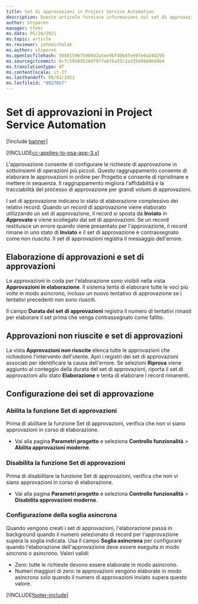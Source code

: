 ```yaml
---
title: Set di approvazioni in Project Service Automation
description: Questo articolo fornisce informazioni sul set di approvazione, sulle richieste e sui sottoinsiemi di tali operazioni.
author: stsporen
manager: tfehr
ms.date: 05/28/2021
ms.topic: article
ms.reviewer: johnmichalak
ms.author: stsporen
ms.openlocfilehash: 568815967b909d2a5ee9bf40b4fee97e0ad4d295
ms.sourcegitcommit: 6cfc50d89528df977a8f6a55c1ad39d99800d9b4
ms.translationtype: HT
ms.contentlocale: it-IT
ms.lasthandoff: 06/03/2022
ms.locfileid: "8927057"
---
```

# <a name="approval-sets-in-project-service-automation"></a>Set di approvazioni in Project Service Automation

[!include [banner](../includes/psa-now-project-operations.md)]

[!INCLUDE[cc-applies-to-psa-app-3.x](../includes/cc-applies-to-psa-app-3x.md)]

L'approvazione consente di configurare le richieste di approvazione in sottoinsiemi di operazioni più piccoli. Questo raggruppamento consente di elaborare le approvazioni in ordine per Progetto e consente di ripristinare e mettere in sequenza. Il raggruppamento migliora l'affidabilità e la tracciabilità del processo di approvazione per grandi volumi di approvazioni.

I set di approvazione indicano lo stato di elaborazione complessivo dei relativi record. Quando un record di approvazione viene elaborato utilizzando un set di approvazione, il record si sposta da **Inviato** in **Approvato** e viene scollegato dal set di approvazioni. Se un record restituisce un errore quando viene presentato per l'approvazione, il record rimane in uno stato di **Inviato** e il set di approvazione è contrassegnato come non riuscito. Il set di approvazioni registra il messaggio dell'errore.

## <a name="processing-approvals-and-approval-sets"></a>Elaborazione di approvazioni e set di approvazioni
Le approvazioni in coda per l'elaborazione sono visibili nella vista **Approvazioni in elaborazione**. Il sistema tenta di elaborare tutte le voci più volte in modo asincrono, incluso un nuovo tentativo di approvazione se i tentativi precedenti non sono riusciti.

Il campo **Durata del set di approvazioni** registra il numero di tentativi rimasti per elaborare il set prima che venga contrassegnato come fallito.

## <a name="failed-approvals-and-approval-sets"></a>Approvazioni non riuscite e set di approvazioni
La vista **Approvazioni non riuscite** elenca tutte le approvazioni che richiedono l'intervento dell'utente. Apri i registri dei set di approvazioni associati per identificare la causa dell'errore.
Se selezioni **Riprova** viene aggiunto al conteggio della durata del set di approvazioni, riporta il set di approvazioni allo stato **Elaborazione** e tenta di elaborare i record rimanenti.

## <a name="configure-approval-sets"></a>Configurazione dei set di approvazione

###  <a name="enable-the-approval-sets-feature"></a>Abilita la funzione Set di approvazioni
Prima di abilitare la funzione Set di approvazioni, verifica che non vi siano approvazioni in corso di elaborazione.

- Vai alla pagina **Parametri progetto** e seleziona **Controllo funzionalità** > **Abilita approvazioni moderne**.

### <a name="turn-off-the-approval-sets-feature"></a>Disabilita la funzione Set di approvazioni
Prima di disabilitare la funzione Set di approvazioni, verifica che non vi siano approvazioni in corso di elaborazione.

- Vai alla pagina **Parametri progetto** e seleziona **Controllo funzionalità** > **Disabilita approvazioni moderne**.

### <a name="configuring-the-asynchronous-threshold"></a>Configurazione della soglia asincrona 
Quando vengono creati i set di approvazioni, l'elaborazione passa in background quando il numero selezionato di record per l'approvazione supera la soglia indicata. Usa il campo **Soglia asincrona** per configurare quando l'elaborazione dell'approvazione deve essere eseguita in modo sincrono o asincrono.
Valori validi:

  - Zero: tutte le richieste devono essere elaborate in modo asincrono. 
  - Numeri maggiori di zero: le approvazioni vengono elaborate in modo asincrono solo quando il numero di approvazioni inviato supera questo valore.

[!INCLUDE[footer-include](../includes/footer-banner.md)]
